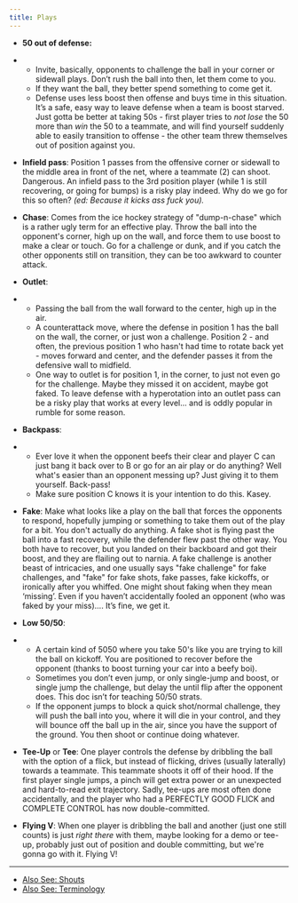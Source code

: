 ```yaml
---
title: Plays
---
```




- **50 out of defense:** 

- - Invite, basically, opponents to challenge the ball in your corner or sidewall plays. Don’t rush the ball into then, let them come to you.
  - If they want the ball, they better spend something to come get it.
  - Defense uses less boost then offense and buys time in this situation. It’s a safe, easy way to leave defense when a team is boost starved. Just gotta be better at taking 50s - first player tries to *not lose* the 50 more than *win* the 50 to a teammate, and will find yourself suddenly able to easily transition to offense - the other team threw themselves out of position against you.

- **Infield pass**: Position 1 passes from the offensive corner or sidewall to the middle area in front of the net, where a teammate (2) can shoot. Dangerous. An infield pass to the 3rd position player (while 1 is still recovering, or going for bumps) is a risky play indeed. Why do we go for this so often? *(ed: Because it kicks ass fuck you).*

- **Chase**: Comes from the ice hockey strategy of "dump-n-chase" which is a rather ugly term for an effective play. Throw the ball into the opponent's corner, high up on the wall, and force them to use boost to make a clear or touch. Go for a challenge or dunk, and if you catch the other opponents still on transition, they can be too awkward to counter attack.

- **Outlet**:

- - Passing the ball from the wall forward to the center, high up in the air. 
  - A counterattack move, where the defense in position 1 has the ball on the wall, the corner, or just won a challenge. Position 2 - and often, the previous position 1 who hasn't had time to rotate back yet - moves forward and center, and the defender passes it from the defensive wall to midfield.
  - One way to outlet is for position 1, in the corner, to just not even go for the challenge. Maybe they missed it on accident, maybe got faked. To leave defense with a hyperotation into an outlet pass can be a risky play that works at every level... and is oddly popular in rumble for some reason. 

- **Backpass**:

- -  Ever love it when the opponent beefs their clear and player C can just bang it back over to B or go for an air play or do anything? Well what's easier than an opponent messing up? Just giving it to them yourself. Back-pass! 
  - Make sure position C knows it is your intention to do this. Kasey.

- **Fake**: Make what looks like a play on the ball that forces the opponents to respond, hopefully jumping or something to take them out of the play for a bit. You don't actually do anything. A fake shot is flying past the ball into a fast recovery, while the defender flew past the other way. You both have to recover, but you landed on their backboard and got their boost, and they are flailing out to narnia. A fake challenge is another beast of intricacies, and one usually says "fake challenge" for fake challenges, and "fake" for fake shots, fake passes, fake kickoffs, or ironically after you whiffed. One might shout faking when they mean ‘missing’. Even if you haven’t accidentally fooled an opponent (who was faked by your miss).... It’s fine, we get it.

- **Low 50/50**:

- -  A certain kind of 5050 where you take 50's like you are trying to kill the ball on kickoff. You are positioned to recover before the opponent (thanks to boost turning your car into a beefy boi). 
  - Sometimes you don’t even jump, or only single-jump and boost, or single jump the challenge, but delay the until flip after the opponent does. This doc isn’t for teaching 50/50 strats.
  - If the opponent jumps to block a quick shot/normal challenge, they will push the ball into you, where it will die in your control, and they will bounce off the ball up in the air, since you have the support of the ground. You then shoot or continue doing whatever. 

- **Tee-Up** or **Tee**: One player controls the defense by dribbling the ball with the option of a flick, but instead of flicking, drives (usually laterally) towards a teammate. This teammate shoots it off of their hood. If the first player single jumps, a pinch will get extra power or an unexpected and hard-to-read exit trajectory. Sadly, tee-ups are most often done accidentally, and the player who had a PERFECTLY GOOD FLICK and COMPLETE CONTROL has now double-committed.

- **Flying V**: When one player is dribbling the ball and another (just one still counts) is just *right there* with them, maybe looking for a demo or tee-up, probably just out of position and double committing, but we're gonna go with it. Flying V!

---

- [Also See: Shouts](shouts.md)
- [Also See: Terminology](terminology.md)